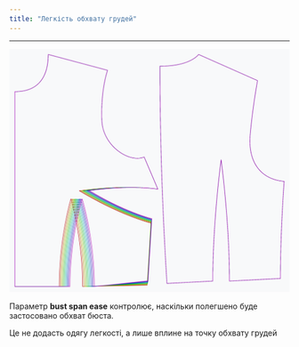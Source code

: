 ```yaml
---
title: "Легкість обхвату грудей"
---
```


***

![Вплив опції "Полегшення обхвату грудей" на лекало](sample.png)

Параметр **bust span ease** контролює, наскільки полегшено буде застосовано обхват бюста.

<Note>Це не додасть одягу легкості, а лише вплине на точку обхвату грудей</Note>




